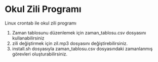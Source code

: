 # Okul Zili Programı
Linux crontab ile okul zili programı

1. Zaman tablosunu düzenlemek için zaman_tablosu.csv dosyasını kullanabilirsiniz
2. zili değiştirmek için zil.mp3 dosyasını değiştirebilirsiniz.
3. install.sh dosyasıyla zaman_tablosu.csv dosyasındaki zamanlanmış görevleri oluşturabilirsiniz.


